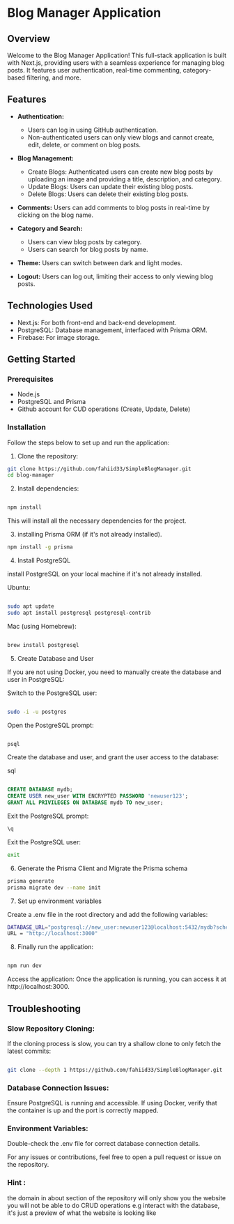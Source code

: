 # Blog Manager Application

## Overview

Welcome to the Blog Manager Application! This full-stack application is built with Next.js, providing users with a seamless experience for managing blog posts. It features user authentication, real-time commenting, category-based filtering, and more.

## Features

- **Authentication:**
  - Users can log in using GitHub authentication.
  - Non-authenticated users can only view blogs and cannot create, edit, delete, or comment on blog posts.

- **Blog Management:**
  - Create Blogs: Authenticated users can create new blog posts by uploading an image and providing a title, description, and category.
  - Update Blogs: Users can update their existing blog posts.
  - Delete Blogs: Users can delete their existing blog posts.

- **Comments:** Users can add comments to blog posts in real-time by clicking on the blog name.

- **Category and Search:**
  - Users can view blog posts by category.
  - Users can search for blog posts by name.

- **Theme:** Users can switch between dark and light modes.

- **Logout:** Users can log out, limiting their access to only viewing blog posts.

## Technologies Used

- Next.js: For both front-end and back-end development.
- PostgreSQL: Database management, interfaced with Prisma ORM.
- Firebase: For image storage.

## Getting Started

### Prerequisites

- Node.js
- PostgreSQL and Prisma
- Github account for CUD operations (Create, Update, Delete) 

### Installation


Follow the steps below to set up and run the application:


1. Clone the repository:

```bash
git clone https://github.com/fahiid33/SimpleBlogManager.git
cd blog-manager
```

2. Install dependencies:

```bash

npm install
```

This will install all the necessary dependencies for the project.


3. installing Prisma ORM (if it's not already installed).

```bash
npm install -g prisma
```

4. Install PostgreSQL

install PostgreSQL on your local machine if it's not already installed.

Ubuntu:

```bash

sudo apt update
sudo apt install postgresql postgresql-contrib
```

Mac (using Homebrew):

```bash

brew install postgresql
```
5. Create Database and User

If you are not using Docker, you need to manually create the database and user in PostgreSQL:

Switch to the PostgreSQL user:

```bash

sudo -i -u postgres
```

Open the PostgreSQL prompt:

```bash

psql

```

Create the database and user, and grant the user access to the database:

sql
```sql

CREATE DATABASE mydb;
CREATE USER new_user WITH ENCRYPTED PASSWORD 'newuser123';
GRANT ALL PRIVILEGES ON DATABASE mydb TO new_user;
```

Exit the PostgreSQL prompt:

```sql
\q

```

Exit the PostgreSQL user:

```bash
exit
```

6. Generate the Prisma Client and Migrate the Prisma schema

```bash
prisma generate
prisma migrate dev --name init
```
7. Set up environment variables

Create a .env file in the root directory and add the following variables:

```bash
DATABASE_URL="postgresql://new_user:newuser123@localhost:5432/mydb?schema=public"
URL = "http://localhost:3000"
```


8. Finally run the application:

```bash

npm run dev

```
Access the application: Once the application is running, you can access it at http://localhost:3000.

## Troubleshooting

   ### Slow Repository Cloning:

If the cloning process is slow, you can try a shallow clone to only fetch the latest commits:

```bash

git clone --depth 1 https://github.com/fahiid33/SimpleBlogManager.git 

```
### Database Connection Issues:


Ensure PostgreSQL is running and accessible. If using Docker, verify that the container is up and the port is correctly mapped.



### Environment Variables:

Double-check the .env file for correct database connection details.



For any issues or contributions, feel free to open a pull request or issue on the repository.



### Hint :

the domain in about section of the repository will only show you the website you will not be able to do CRUD operations e.g interact with the database, it's just a preview of what the website is looking like